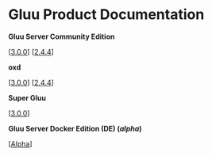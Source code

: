# Gluu Product Documentation

**Gluu Server Community Edition**
		
<!-- [[Latest](./ce/3.0.1)]		[[3.0.0](./ce/3.0.0)] 		[[2.4.4](./ce/2.4.4)] --> 
[[3.0.0](./ce/3.0.0)] 		[[2.4.4](./ce/2.4.4)]

**oxd**

<!-- [[Latest](./oxd/latest)]  [[3.0.0](./oxd/3.0.0)]     [[2.4.4](./oxd/2.4.4)] -->
[[3.0.0](./oxd/3.0.0)]     [[2.4.4](./oxd/2.4.4)]

**Super Gluu**

[[3.0.0](./supergluu/3.0.0)]


**Gluu Server Docker Edition (DE) (*alpha*)**

[[Alpha](./de/alpha)]



